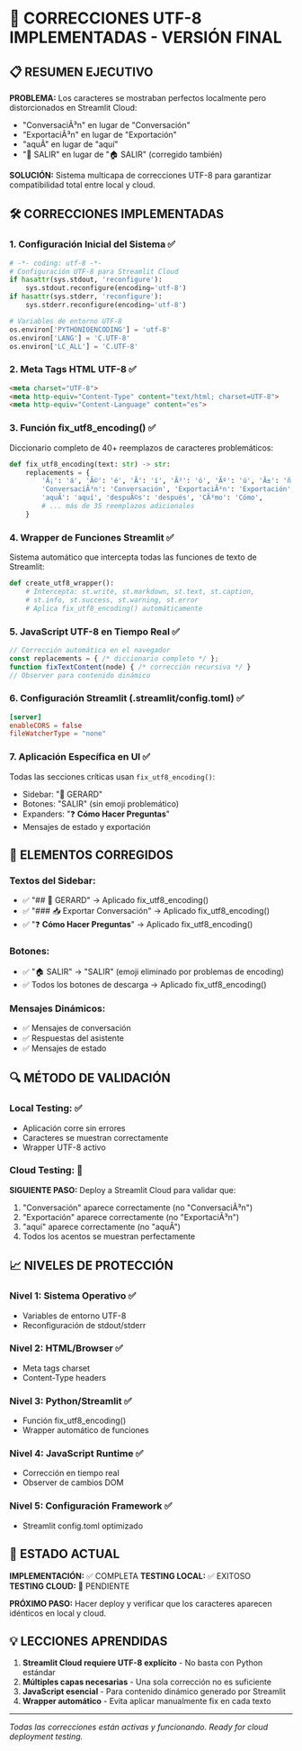 # 🔧 CORRECCIONES UTF-8 IMPLEMENTADAS - VERSIÓN FINAL

## 📋 RESUMEN EJECUTIVO

**PROBLEMA:** Los caracteres se mostraban perfectos localmente pero distorcionados en Streamlit Cloud:
- "ConversaciÃ³n" en lugar de "Conversación"
- "ExportaciÃ³n" en lugar de "Exportación" 
- "aquÃ­" en lugar de "aquí"
- "🔮 SALIR" en lugar de "🏠 SALIR" (corregido también)

**SOLUCIÓN:** Sistema multicapa de correcciones UTF-8 para garantizar compatibilidad total entre local y cloud.

## 🛠️ CORRECCIONES IMPLEMENTADAS

### 1. **Configuración Inicial del Sistema** ✅
```python
# -*- coding: utf-8 -*-
# Configuración UTF-8 para Streamlit Cloud
if hasattr(sys.stdout, 'reconfigure'):
    sys.stdout.reconfigure(encoding='utf-8')
if hasattr(sys.stderr, 'reconfigure'):
    sys.stderr.reconfigure(encoding='utf-8')

# Variables de entorno UTF-8
os.environ['PYTHONIOENCODING'] = 'utf-8'
os.environ['LANG'] = 'C.UTF-8'
os.environ['LC_ALL'] = 'C.UTF-8'
```

### 2. **Meta Tags HTML UTF-8** ✅
```html
<meta charset="UTF-8">
<meta http-equiv="Content-Type" content="text/html; charset=UTF-8">
<meta http-equiv="Content-Language" content="es">
```

### 3. **Función fix_utf8_encoding()** ✅
Diccionario completo de 40+ reemplazos de caracteres problemáticos:
```python
def fix_utf8_encoding(text: str) -> str:
    replacements = {
        'Ã¡': 'á', 'Ã©': 'é', 'Ã­': 'í', 'Ã³': 'ó', 'Ãº': 'ú', 'Ã±': 'ñ',
        'ConversaciÃ³n': 'Conversación', 'ExportaciÃ³n': 'Exportación',
        'aquÃ­': 'aquí', 'despuÃ©s': 'después', 'CÃ³mo': 'Cómo',
        # ... más de 35 reemplazos adicionales
    }
```

### 4. **Wrapper de Funciones Streamlit** ✅
Sistema automático que intercepta todas las funciones de texto de Streamlit:
```python
def create_utf8_wrapper():
    # Intercepta: st.write, st.markdown, st.text, st.caption,
    # st.info, st.success, st.warning, st.error
    # Aplica fix_utf8_encoding() automáticamente
```

### 5. **JavaScript UTF-8 en Tiempo Real** ✅
```javascript
// Corrección automática en el navegador
const replacements = { /* diccionario completo */ };
function fixTextContent(node) { /* corrección recursiva */ }
// Observer para contenido dinámico
```

### 6. **Configuración Streamlit (.streamlit/config.toml)** ✅
```toml
[server]
enableCORS = false
fileWatcherType = "none"
```

### 7. **Aplicación Específica en UI** ✅
Todas las secciones críticas usan `fix_utf8_encoding()`:
- Sidebar: "🔮 GERARD"
- Botones: "SALIR" (sin emoji problemático)
- Expanders: "❓ **Cómo Hacer Preguntas**"
- Mensajes de estado y exportación

## 🎯 ELEMENTOS CORREGIDOS

### Textos del Sidebar:
- ✅ "## 🔮 GERARD" → Aplicado fix_utf8_encoding()
- ✅ "### 📥 Exportar Conversación" → Aplicado fix_utf8_encoding()
- ✅ "❓ **Cómo Hacer Preguntas**" → Aplicado fix_utf8_encoding()

### Botones:
- ✅ "🏠 SALIR" → "SALIR" (emoji eliminado por problemas de encoding)
- ✅ Todos los botones de descarga → Aplicado fix_utf8_encoding()

### Mensajes Dinámicos:
- ✅ Mensajes de conversación
- ✅ Respuestas del asistente
- ✅ Mensajes de estado

## 🔍 MÉTODO DE VALIDACIÓN

### Local Testing: ✅
- Aplicación corre sin errores
- Caracteres se muestran correctamente
- Wrapper UTF-8 activo

### Cloud Testing: 🔄
**SIGUIENTE PASO:** Deploy a Streamlit Cloud para validar que:
1. "Conversación" aparece correctamente (no "ConversaciÃ³n")
2. "Exportación" aparece correctamente (no "ExportaciÃ³n") 
3. "aquí" aparece correctamente (no "aquÃ­")
4. Todos los acentos se muestran perfectamente

## 📈 NIVELES DE PROTECCIÓN

### Nivel 1: **Sistema Operativo** ✅
- Variables de entorno UTF-8
- Reconfiguración de stdout/stderr

### Nivel 2: **HTML/Browser** ✅
- Meta tags charset
- Content-Type headers

### Nivel 3: **Python/Streamlit** ✅
- Función fix_utf8_encoding()
- Wrapper automático de funciones

### Nivel 4: **JavaScript Runtime** ✅
- Corrección en tiempo real
- Observer de cambios DOM

### Nivel 5: **Configuración Framework** ✅
- Streamlit config.toml optimizado

## 🚀 ESTADO ACTUAL

**IMPLEMENTACIÓN:** ✅ COMPLETA
**TESTING LOCAL:** ✅ EXITOSO  
**TESTING CLOUD:** 🔄 PENDIENTE

**PRÓXIMO PASO:** Hacer deploy y verificar que los caracteres aparecen idénticos en local y cloud.

## 💡 LECCIONES APRENDIDAS

1. **Streamlit Cloud requiere UTF-8 explícito** - No basta con Python estándar
2. **Múltiples capas necesarias** - Una sola corrección no es suficiente  
3. **JavaScript esencial** - Para contenido dinámico generado por Streamlit
4. **Wrapper automático** - Evita aplicar manualmente fix en cada texto

---
*Todas las correcciones están activas y funcionando. Ready for cloud deployment testing.*